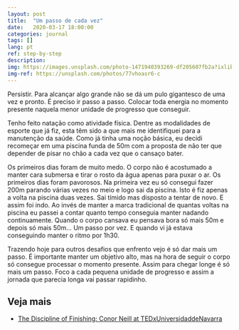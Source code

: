 ```yaml
---
layout: post
title:  "Um passo de cada vez"
date:   2020-03-17 18:00:00
categories: journal
tags: []
lang: pt
ref: step-by-step
description: 
img: https://images.unsplash.com/photo-1471940393269-df205607fb2a?ixlib=rb-1.2.1&ixid=eyJhcHBfaWQiOjEyMDd9&auto=format&fit=crop&w=1050&q=80
img-ref: https://unsplash.com/photos/77vhoasr6-c
---
```


Persistir. Para alcançar algo grande não se dá um pulo gigantesco de uma vez e pronto. É preciso ir passo a passo. 
Colocar toda energia no momento presente naquela menor unidade de progresso que conseguir.

Tenho feito natação como atividade física. Dentre as modalidades de esporte que já fiz, esta têm sido a que mais me identifiquei para a manutenção da saúde. Como já tinha uma noção básica, eu decidi recomeçar em uma piscina funda de 50m com a proposta de não ter que depender de pisar no chão a cada vez que o cansaço bater.

Os primeiros dias foram de muito medo. O corpo não é acostumado a manter cara submersa e tirar o rosto da água apenas para puxar o ar. Os primeiros dias foram pavorosos. Na primeira vez eu só consegui fazer 200m parando várias vezes no meio e logo sai da piscina. Isto é fiz apenas a volta na piscina duas vezes. Sai tímido mas disposto a tentar de novo. E assim foi indo. Ao invés de manter a marca tradicional de quantas voltas na piscina eu passei a contar quanto tempo conseguia manter nadando continuamente. Quando o corpo cansava eu pensava bora só mais 50m e depois só mais 50m... Um passo por vez. E quando vi já estava conseguindo manter o ritmo por 1h30.

Trazendo hoje para outros desafios que enfrento vejo é só dar mais um passo. É importante manter um objetivo alto, mas na hora de seguir o corpo só consegue processar o momento presente. Assim para chegar longe é só mais um passo. Foco a cada pequena unidade de progresso e assim a jornada que parecia longa vai passar rapidinho.

## Veja mais

 * [The Discipline of Finishing: Conor Neill at TEDxUniversidaddeNavarra](https://www.youtube.com/watch?v=zXCiv4sc5eY)
